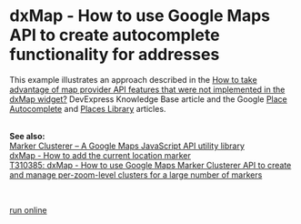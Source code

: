 # dxMap - How to use Google Maps API to create autocomplete functionality for addresses


<p>This example illustrates an approach described in the <a href="https://www.devexpress.com/Support/Center/p/KA18782">How to take advantage of map provider API features that were not implemented in the dxMap widget?</a> DevExpress Knowledge Base article and the Google <a href="https://developers.google.com/maps/documentation/javascript/examples/places-autocomplete">Place Autocomplete</a> and <a href="https://developers.google.com/maps/documentation/javascript/places-autocomplete"> Places Library</a> articles.<br><br></p>
<p><strong>See also:<br></strong><a href="https://github.com/googlemaps/js-marker-clusterer">Marker Clusterer – A Google Maps JavaScript API utility library</a><br><a href="http://www.devexpress.com/Support/Center/Example/Details/E4734"><u>dxMap - How to add the current location marker</u></a><br><a href="https://www.devexpress.com/Support/Center/p/T310385">T310385: dxMap - How to use Google Maps Marker Clusterer API to create and manage per-zoom-level clusters for a large number of markers</a></p>

<br/>

[run online](https://codecentral.devexpress.com/T327372)
